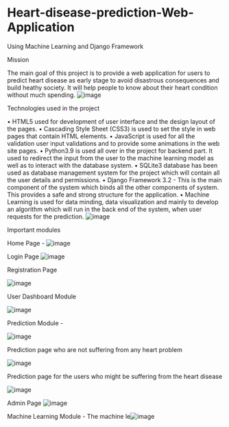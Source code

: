 # Heart-disease-prediction-Web-Application
Using Machine Learning and Django Framework

Mission

The main goal of this project is to provide a web application for users to predict heart disease as early stage to avoid disastrous consequences and build heathy society. It will help people to know about their heart condition without much spending.
![image](https://user-images.githubusercontent.com/80016588/115943705-7581ea80-a466-11eb-9eb8-471f866b7b21.png)

Technologies used in the project

•	HTML5 used for development of user interface and the design layout of the pages.
•	Cascading Style Sheet (CSS3) is used to set the style in web pages that contain HTML elements.
•	JavaScript is used for all the validation user input validations and to provide some animations in the web site pages.
•	Python3.9 is used all over in the project for backend part. It used to redirect the input from the user to the machine learning model as well as to interact with the database system.
•	SQLite3 database has been used as database management system for the project which will contain all the user details and permissions.
•	Django Framework 3.2 - This is the main component of the system which binds all the other components of system. This provides a safe and strong structure for the application.
•	Machine Learning is used for data minding, data visualization and mainly to develop an algorithm which will run in the back end of the system, when user requests for the prediction.
![image](https://user-images.githubusercontent.com/80016588/115943723-99453080-a466-11eb-8e15-f0f76ae4e9a7.png)

Important modules

Home Page - 
![image](https://user-images.githubusercontent.com/80016588/115943787-d4dffa80-a466-11eb-8445-a3bec2fe0e3b.png)


Login Page
![image](https://user-images.githubusercontent.com/80016588/115943805-df9a8f80-a466-11eb-97d2-bdf8b324d7f6.png)

 
Registration Page

 ![image](https://user-images.githubusercontent.com/80016588/115943808-e2958000-a466-11eb-9314-805f2e67758d.png)


User Dashboard Module

![image](https://user-images.githubusercontent.com/80016588/115943810-e923f780-a466-11eb-9b1b-768ebc45baa2.png)


 
Prediction Module - 

![image](https://user-images.githubusercontent.com/80016588/115943847-238d9480-a467-11eb-95b2-9e6fd808a3a1.png)

 
Prediction page who are not suffering from any heart problem

 ![image](https://user-images.githubusercontent.com/80016588/115943851-27211b80-a467-11eb-802f-69ad9084559b.png)


Prediction page for the users who might be suffering from the heart disease

 ![image](https://user-images.githubusercontent.com/80016588/115943856-2a1c0c00-a467-11eb-96ad-e6a076fd9ed9.png)

Admin Page
![image](https://user-images.githubusercontent.com/80016588/115943861-330cdd80-a467-11eb-8ac2-ea16f64ae7a3.png)

Machine Learning Module - The machine le![image](https://user-images.githubusercontent.com/80016588/115943762-be39a380-a466-11eb-88a3-61badf575554.png)
